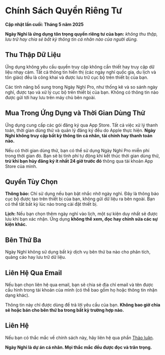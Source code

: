 # Chính Sách Quyền Riêng Tư

**Cập nhật lần cuối: Tháng 5 năm 2025**

**Ngày Nghỉ là ứng dụng tôn trọng quyền riêng tư của bạn:** *không thu thập, lưu trữ hay chia sẻ bất kỳ thông tin cá nhân nào của người dùng.*

## Thu Thập Dữ Liệu

Ứng dụng không yêu cầu quyền truy cập không cần thiết hay truy cập dữ liệu nhạy cảm. Tất cả thông tin hiển thị (các ngày nghỉ quốc gia, du lịch và tôn giáo) đều là công khai và được lưu trữ cục bộ trên thiết bị của bạn.

Các tính năng bổ sung trong Ngày Nghỉ Pro, như thống kê và so sánh ngày nghỉ, được tạo và xử lý cục bộ trên thiết bị của bạn. Không có thông tin nào được gửi tới hay lưu trên máy chủ bên ngoài.

## Mua Trong Ứng Dụng và Thời Gian Dùng Thử

Ứng dụng cung cấp các gói đăng ký qua App Store. Tất cả việc xử lý thanh toán, thời gian dùng thử và quản lý đăng ký đều do Apple thực hiện. **Ngày Nghỉ không truy cập bất kỳ thông tin cá nhân, tài chính hay thanh toán nào.**

Nếu có thời gian dùng thử, bạn có thể sử dụng Ngày Nghỉ Pro miễn phí trong thời gian đó. Bạn sẽ bị tính phí tự động khi kết thúc thời gian dùng thử, **trừ khi bạn hủy đăng ký ít nhất 24 giờ trước đó** thông qua tài khoản App Store của mình.

## Quyền Tùy Chọn

**Thông báo:**
Chỉ sử dụng nếu bạn bật nhắc nhở ngày nghỉ. Đây là thông báo cục bộ được tạo trên thiết bị của bạn, không gửi dữ liệu ra bên ngoài. Bạn có thể tắt bất kỳ lúc nào trong cài đặt thiết bị.

**Lịch:**
Nếu bạn chọn thêm ngày nghỉ vào lịch, một sự kiện duy nhất sẽ được lưu khi bạn xác nhận. Ứng dụng **không thể xem, đọc hay chỉnh sửa các sự kiện khác.**

## Bên Thứ Ba

Ngày Nghỉ không sử dụng bất kỳ dịch vụ bên thứ ba nào cho phân tích, quảng cáo hay lưu trữ dữ liệu.

## Liên Hệ Qua Email

Nếu bạn chọn liên hệ qua email, bạn sẽ chia sẻ địa chỉ email và tên được cấu hình trong tài khoản của mình (có thể bao gồm họ hoặc thông tin nhận dạng khác).

Thông tin này chỉ được dùng để trả lời yêu cầu của bạn. **Không bao giờ chia sẻ hoặc bán cho bên thứ ba trong bất kỳ trường hợp nào.**

## Liên Hệ

Nếu bạn có thắc mắc về chính sách này, hãy liên hệ qua phần [Thảo luận](https://github.com/lucasditomase/feriados/discussions).

**Ngày Nghỉ là dự án cá nhân. Mọi thắc mắc đều được đọc và trân trọng.**
